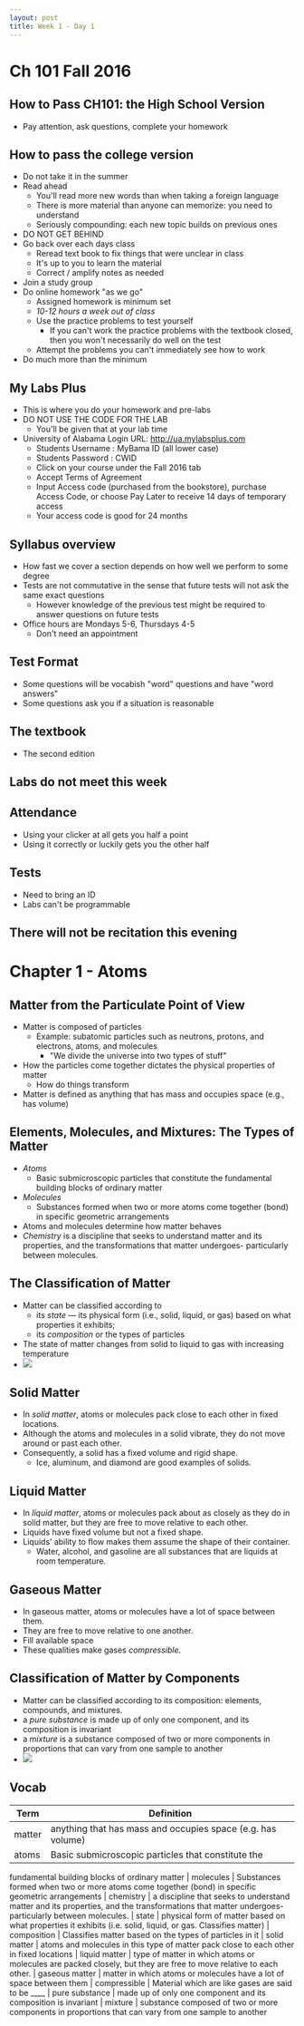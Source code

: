 ```yaml
---
layout: post
title: Week 1 - Day 1
---
```


# Ch 101 Fall 2016

## How to Pass CH101: the High School Version

+ Pay attention, ask questions, complete your homework

## How to pass the college version

+ Do not take it in the summer
+ Read ahead
  + You'll read more new words than when taking a foreign language
  + There is more material than anyone can memorize: you need to understand
  + Seriously compounding: each new topic builds on previous ones
+ DO NOT GET BEHIND
+ Go back over each days class
  + Reread text book to fix things that were unclear in class
  + It's up to you to learn the material
  + Correct / amplify notes as needed
+ Join a study group
+ Do online homework "as we go"
  + Assigned homework is minimum set
  + *10-12 hours a week out of class*
  + Use the practice problems to test yourself
    + If you can't work the practice problems with the textbook closed, then you won't necessarily do well on the test
  + Attempt the problems you can't immediately see how to work
+ Do much more than the minimum

## My Labs Plus

+ This is where you do your homework and pre-labs
+ DO NOT USE THE CODE FOR THE LAB
  + You'll be given that at your lab time
+ University	of	Alabama	Login	URL:		http://ua.mylabsplus.com
  + Students	Username : MyBama	ID	(all	lower	case)
  + Students	Password : CWID
  + Click	on your	course	under	the	Fall 2016 tab
  + Accept	Terms	of	Agreement
  + Input	Access	code	(purchased	from	the	bookstore),	purchase	Access	Code,	or	choose	Pay	Later to	receive	14	days	of	temporary	access
  + Your	access	code	is	good	for	24	months

## Syllabus overview

+ How fast we cover a section depends on how well we perform to some degree
+ Tests are not commutative in the sense that future tests will not ask the same exact questions
  + However knowledge of the previous test might be required to answer questions on future tests
+ Office hours are Mondays 5-6, Thursdays 4-5
  + Don't need an appointment

## Test Format

+ Some questions will be vocabish "word" questions and have "word answers"
+ Some questions ask you if a situation is reasonable

## The textbook

+ The second edition

## Labs do not meet this week

## Attendance

+ Using your clicker at all gets you half a point
+ Using it correctly or luckily gets you the other half

## Tests

+ Need to bring an ID
+ Labs can't be programmable

## There will not be recitation this evening

# Chapter 1 - Atoms

## Matter from the Particulate Point of View

+ Matter is composed of particles
  + Example: subatomic particles such as neutrons, protons, and electrons, atoms, and molecules
    + "We divide the universe into two types of stuff"
+ How the particles come together dictates the physical properties of matter
  + How do things transform
+ Matter is defined as anything that has mass and occupies space (e.g., has volume)


## Elements, Molecules, and Mixtures: The Types of Matter

+ *Atoms*
  + Basic submicroscopic particles that constitute the
fundamental building blocks of ordinary matter
+ *Molecules*
  + Substances formed when two or more atoms
come together (bond) in specific geometric
arrangements
+ Atoms and molecules determine how matter behaves
+ *Chemistry* is a discipline that seeks to understand
matter and its properties, and the transformations
that matter undergoes- particularly between
molecules.

## The Classification of Matter

+ Matter can be classified according to
  + its *state* — its physical form (i.e., solid, liquid, or gas) based on what properties it exhibits;
  + its *composition* or the types of particles
+ The state of matter changes from solid to liquid to gas with increasing temperature
+ ![](assets/2016-08-17-week-1-day-1-860db.png)

## Solid Matter
+ In *solid matter*, atoms or molecules pack
close to each other in fixed locations.
+ Although the atoms and molecules in a solid
vibrate, they do not move around or past
each other.
+ Consequently, a solid has a fixed volume and
rigid shape.
  + Ice, aluminum, and diamond are good examples
of solids.

## Liquid Matter
+ In *liquid matter*, atoms or molecules pack about as closely as they do in solid matter, but they are free to move relative to each other.
+ Liquids have fixed volume but not a fixed shape.
+ Liquids’ ability to flow makes them assume the shape of their container.
  + Water, alcohol, and gasoline are all substances that are liquids at room temperature.

## Gaseous Matter
+ In gaseous matter, atoms or molecules have a lot of space between them.
+ They are free to move relative to one another.
+ Fill available space
+ These qualities make gases *compressible*.

## Classification of Matter by Components
+ Matter can be classified according to its composition: elements, compounds, and mixtures.
+ a *pure substance* is made up of only one component, and its composition is invariant
+ a *mixture* is a substance composed of two or more components in proportions that can vary from one sample to another
+ ![](assets/2016-08-17-week-1-day-1-8a83d.png)

## Vocab

| Term | Definition
| --- | ---
| matter | anything that has mass and occupies space (e.g. has volume)
| atoms | Basic submicroscopic particles that constitute the
fundamental building blocks of ordinary matter
| molecules | Substances formed when two or more atoms
come together (bond) in specific geometric
arrangements
| chemistry | a discipline that seeks to understand
matter and its properties, and the transformations
that matter undergoes- particularly between
molecules.
| state | physical form of matter based on what properties it exhibits (i.e. solid, liquid, or gas. Classifies matter)
| composition | Classifies matter based on the types of particles in it
| solid matter | atoms and molecules in this type of matter pack close to each other in fixed locations
| liquid matter | type of matter in which atoms or molecules are packed closely, but they are free to move relative to each other.
| gaseous matter | matter in which atoms or molecules have a lot of space between them
| compressible | Material which are like gases are said to be ____
| pure substance | made up of only one component and its composition is invariant
| mixture | substance composed of two or more components in proportions that can vary from one sample to another

